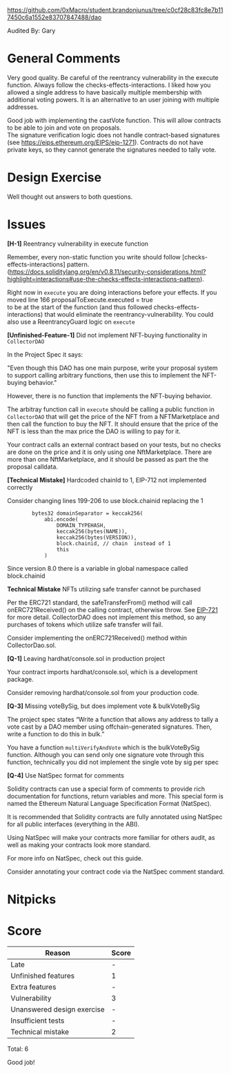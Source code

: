 https://github.com/0xMacro/student.brandonjunus/tree/c0cf28c83fc8e7b117450c6a1552e83707847488/dao

Audited By: Gary

# General Comments

Very good quality. Be careful of the reentrancy vulnerability in the execute function.  Always follow the checks-effects-interactions.
I liked how you allowed a single address to have basically multiple membership with additional voting powers.  It is an alternative to
an user joining with multiple addresses. 

Good job with implementing the castVote function.  This will allow contracts to be able to join and vote on proposals.  
The signature verification logic does not handle contract-based signatures (see https://eips.ethereum.org/EIPS/eip-1271). Contracts do 
not have private keys, so they cannot generate the signatures needed to tally vote.  

# Design Exercise

Well thought out answers to both questions. 

# Issues

**[H-1]** Reentrancy vulnerability in execute function

Remember, every non-static function you write should follow [checks-effects-interactions] pattern.
(https://docs.soliditylang.org/en/v0.8.11/security-considerations.html?highlight=interactions#use-the-checks-effects-interactions-pattern).  

Right now in `execute` you are doing interactions before your effects. If you moved line 166 proposalToExecute.executed = true  
to be at the start of the function (and thus followed checks-effects-interactions) that would eliminate the reentrancy-vulnerability. 
You could also use a ReentrancyGuard logic on `execute`

**[Unfinished-Feature-1]** Did not implement NFT-buying functionality in `CollectorDAO`

In the Project Spec it says:

"Even though this DAO has one main purpose, write your proposal system to support calling arbitrary functions, then use this to 
implement the NFT-buying behavior."

However, there is no function that implements the NFT-buying behavior. 

The arbitray function call in `execute` should be calling a public function in `CollectorDAO` that will get the price of the NFT from 
a NFTMarketplace and then call the function to buy the NFT.  It should ensure that the price of the NFT is less than the max price the
DAO is willing to pay for it.  

Your contract calls an external contract based on your tests, but no checks are done on the price and it is only using one 
NftMarketplace.  There are more than one NftMarketplace, and it should be passed as part the the proposal calldata. 

**[Technical Mistake]** Hardcoded chainId to 1, EIP-712 not implemented correctly

Consider changing lines 199-206 to use block.chainid replacing the 1
```
        bytes32 domainSeparator = keccak256(
            abi.encode(
                DOMAIN_TYPEHASH,
                keccak256(bytes(NAME)),
                keccak256(bytes(VERSION)),
                block.chainid, // chain  instead of 1 
                this
            )
```
Since version 8.0 there is a variable in global namespace called block.chainid

**Technical Mistake** NFTs utilizing safe transfer cannot be purchased

Per the ERC721 standard, the safeTransferFrom() method will call onERC721Received() on the calling contract, otherwise throw.  See [EIP-721](https://eips.ethereum.org/EIPS/eip-721) for more detail. CollectorDAO does not implement this method, so any purchases of tokens which utilize safe transfer will fail.

Consider implementing the onERC721Received() method within CollectorDao.sol.

**[Q-1]** Leaving hardhat/console.sol in production project

Your contract imports hardhat/console.sol, which is a development package.

Consider removing hardhat/console.sol from your production code.

**[Q-3]** Missing voteBySig, but does implement vote & bulkVoteBySig

The project spec states “Write a function that allows any address to tally a vote cast by a DAO member using offchain-generated signatures. Then, write a function to do this in bulk.” 

You have a function `multiVerifyAndVote` which is the bulkVoteBySig function. Although you can send only one signature vote through 
this function, technically you did not implement the single vote by sig per spec

**[Q-4]** Use NatSpec format for comments

Solidity contracts can use a special form of comments to provide rich documentation for functions, return variables and more. This special form is named the Ethereum Natural Language Specification Format (NatSpec).

It is recommended that Solidity contracts are fully annotated using NatSpec for all public interfaces (everything in the ABI).

Using NatSpec will make your contracts more familiar for others audit, as well as making your contracts look more standard.

For more info on NatSpec, check out this guide.

Consider annotating your contract code via the NatSpec comment standard.

# Nitpicks

# Score

| Reason | Score |
|-|-|
| Late                       | - |
| Unfinished features        | 1 |
| Extra features             | - |
| Vulnerability              | 3 |
| Unanswered design exercise | - |
| Insufficient tests         | - |
| Technical mistake          | 2 |

Total: 6

Good job!
